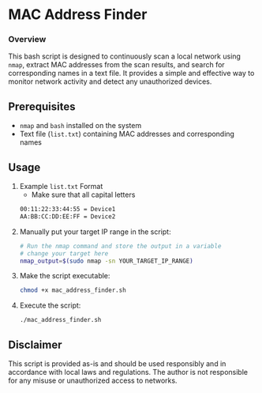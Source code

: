 # MAC Address Finder

### Overview
This bash script is designed to continuously scan a local network using `nmap`, extract MAC addresses from the scan results, and search for corresponding names in a text file. It provides a simple and effective way to monitor network activity and detect any unauthorized devices.

## Prerequisites
- `nmap` and `bash` installed on the system
- Text file (`list.txt`) containing MAC addresses and corresponding names

## Usage
1. Example `list.txt` Format
    - Make sure that all capital letters
    ```bash
    00:11:22:33:44:55 = Device1
    AA:BB:CC:DD:EE:FF = Device2
    ```
2. Manually put your target IP range in the script:
    ```bash
    # Run the nmap command and store the output in a variable
    # change your target here
    nmap_output=$(sudo nmap -sn YOUR_TARGET_IP_RANGE)
    ```
3. Make the script executable:
    ```bash
    chmod +x mac_address_finder.sh
    ```
4. Execute the script:
    ```bash
    ./mac_address_finder.sh
    ```

## Disclaimer
This script is provided as-is and should be used responsibly and in accordance with local laws and regulations. The author is not responsible for any misuse or unauthorized access to networks.